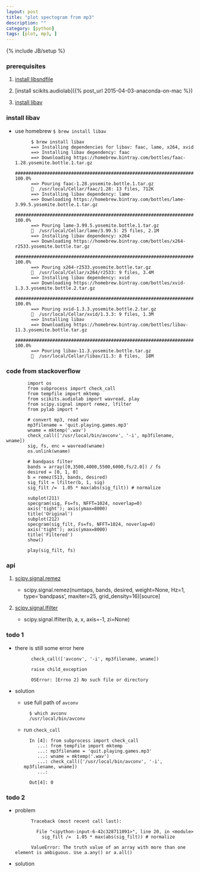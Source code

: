 ```yaml
---
layout: post
title: "plot spectogram from mp3"
description: ""
category: [python]
tags: [plot, mp3, ]
---
```

{% include JB/setup %}


### prerequisites

1. [install libsndfile]()

1. [install scikits.audiolab]({% post_url 2015-04-03-anaconda-on-mac %})

1. [install libav](http://stackoverflow.com/questions/21495863/unable-to-install-avconv-libav)

### install libav

* use homebrew `$ brew install libav`

            $ brew install libav
            ==> Installing dependencies for libav: faac, lame, x264, xvid
            ==> Installing libav dependency: faac
            ==> Downloading https://homebrew.bintray.com/bottles/faac-1.28.yosemite.bottle.1.tar.gz
            ######################################################################## 100.0%
            ==> Pouring faac-1.28.yosemite.bottle.1.tar.gz
            🍺  /usr/local/Cellar/faac/1.28: 13 files, 712K
            ==> Installing libav dependency: lame
            ==> Downloading https://homebrew.bintray.com/bottles/lame-3.99.5.yosemite.bottle.1.tar.gz
            ######################################################################## 100.0%
            ==> Pouring lame-3.99.5.yosemite.bottle.1.tar.gz
            🍺  /usr/local/Cellar/lame/3.99.5: 25 files, 2.1M
            ==> Installing libav dependency: x264
            ==> Downloading https://homebrew.bintray.com/bottles/x264-r2533.yosemite.bottle.tar.gz
            ######################################################################## 100.0%
            ==> Pouring x264-r2533.yosemite.bottle.tar.gz
            🍺  /usr/local/Cellar/x264/r2533: 9 files, 3.4M
            ==> Installing libav dependency: xvid
            ==> Downloading https://homebrew.bintray.com/bottles/xvid-1.3.3.yosemite.bottle.2.tar.gz
            ######################################################################## 100.0%
            ==> Pouring xvid-1.3.3.yosemite.bottle.2.tar.gz
            🍺  /usr/local/Cellar/xvid/1.3.3: 9 files, 1.3M
            ==> Installing libav
            ==> Downloading https://homebrew.bintray.com/bottles/libav-11.3.yosemite.bottle.tar.gz
            ######################################################################## 100.0%
            ==> Pouring libav-11.3.yosemite.bottle.tar.gz
            🍺  /usr/local/Cellar/libav/11.3: 8 files,  18M

### code from stackoverflow

            import os
            from subprocess import check_call
            from tempfile import mktemp
            from scikits.audiolab import wavread, play
            from scipy.signal import remez, lfilter
            from pylab import *

            # convert mp3, read wav
            mp3filename = 'quit.playing.games.mp3'
            wname = mktemp('.wav')
            check_call(['/usr/local/bin/avconv', '-i', mp3filename, wname])
            sig, fs, enc = wavread(wname)
            os.unlink(wname)

            # bandpass filter
            bands = array([0,3500,4000,5500,6000,fs/2.0]) / fs
            desired = [0, 1, 0]
            b = remez(513, bands, desired)
            sig_filt = lfilter(b, 1, sig)
            sig_filt /=  1.05 * max(abs(sig_filt)) # normalize

            subplot(211)
            specgram(sig, Fs=fs, NFFT=1024, noverlap=0)
            axis('tight'); axis(ymax=8000)
            title('Original')
            subplot(212)
            specgram(sig_filt, Fs=fs, NFFT=1024, noverlap=0)
            axis('tight'); axis(ymax=8000)
            title('Filtered')
            show()

            play(sig_filt, fs)

### api

1. [scipy.signal.remez](http://docs.scipy.org/doc/scipy/reference/generated/scipy.signal.remez.html)

    * scipy.signal.remez(numtaps, bands, desired, weight=None, Hz=1, type='bandpass', maxiter=25, grid_density=16)[source]


1. [scipy.signal.lfilter](http://docs.scipy.org/doc/scipy/reference/generated/scipy.signal.lfilter.html)

    * scipy.signal.lfilter(b, a, x, axis=-1, zi=None)


### todo 1

* there is still some error here

            check_call(['avconv', '-i', mp3filename, wname])

            raise child_exception

            OSError: [Errno 2] No such file or directory

* solution

    * use full path of `avconv`

            $ which avconv
            /usr/local/bin/avconv

    * run `check_call`

            In [4]: from subprocess import check_call
               ...: from tempfile import mktemp
               ...: mp3filename = 'quit.playing.games.mp3'
               ...: wname = mktemp('.wav')
               ...: check_call(['/usr/local/bin/avconv', '-i', mp3filename, wname])
               ...: 

            Out[4]: 0

### todo 2

* problem

            Traceback (most recent call last):

              File "<ipython-input-6-42c328711091>", line 20, in <module>
                sig_filt /=  1.05 * max(abs(sig_filt)) # normalize

            ValueError: The truth value of an array with more than one element is ambiguous. Use a.any() or a.all()

* solution